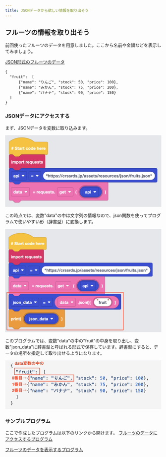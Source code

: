 ```yaml
---
title: JSONデータから欲しい情報を取り出そう
---
```

## フルーツの情報を取り出そう
前回使ったフルーツのデータを用意しました。ここから名前や金額などを表示してみましょう。

[JSON形式のフルーツのデータ](https://crssrds.jp/assets/resources/json/fruits.json)

```jsonld
{
  "fruit":  [
      {"name": "りんご", "stock": 50, "price": 100},
      {"name": "みかん", "stock": 75, "price": 200},
      {"name": "バナナ", "stock": 90, "price": 150}
  ]
}
```
### JSONデータにアクセスする
まず、JSONデータを変数に取り込みます。

![](/images/python/webapi/03.png)

この時点では、変数"data"の中は文字列の情報なので、json関数を使ってプログラムで使いやすい形（辞書型）に変換します。

![](/images/python/webapi/04.png)

このプログラムでは、変数"data"の中の"fruit"の中身を取り出し、変数"json_data"に辞書型と呼ばれる形式で保存しています。辞書型にすると、データの場所を指定して取り出せるようになります。

![](/images/python/webapi/05.png)


### サンプルプログラム
ここで作成したプログラムは以下のリンクから開けます。
[フルーツのデータにアクセスするプログラム](https://app.edublocks.org/project/C07T9nfaVWeZkZj3D6DF7vZPGlM2/nvsq5pUUDAN27r2AOklT)

[フルーツのデータを表示するプログラム](https://app.edublocks.org/project/C07T9nfaVWeZkZj3D6DF7vZPGlM2/Tl5WUoSbXivIY06N9I76)
